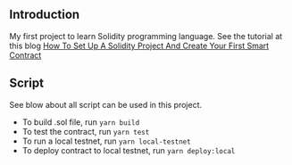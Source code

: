 ## **Introduction**
My first project to learn Solidity programming language. See the tutorial at this blog [How To Set Up A Solidity Project And Create Your First Smart Contract](https://blog.oliverjumpertz.dev/how-to-set-up-a-solidity-project-and-create-your-first-smart-contract)

## **Script**
See blow about all script can be used in this project.
* To build .sol file, run `yarn build`
* To test the contract, run `yarn test`
* To run a local testnet, run `yarn local-testnet`
* To deploy contract to local testnet, run `yarn deploy:local`